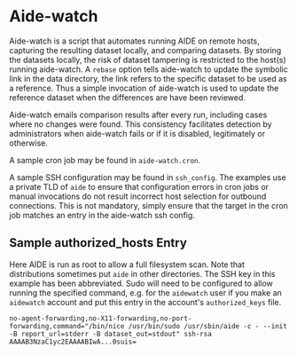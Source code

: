 # Aide-watch

Aide-watch is a script that automates running AIDE on remote hosts, capturing the resulting dataset locally, and comparing datasets.
By storing the datasets locally, the risk of dataset tampering is restricted to the host(s) running aide-watch.  A `rebase` option
tells aide-watch to update the symbolic link in the data directory, the link refers to the specific dataset to be used as a reference.
Thus a simple invocation of aide-watch is used to update the reference dataset when the differences are have been reviewed.

Aide-watch emails comparison results after every run, including cases where no changes were found.  This consistency facilitates detection
by administrators when aide-watch fails or if it is disabled, legitimately or otherwise.

A sample cron job may be found in `aide-watch.cron`.

A sample SSH configuration may be found in `ssh_config`.  The examples use a private TLD of `aide` to ensure that configuration
errors in cron jobs or manual invocations do not result incorrect host selection for outbound connections.  This is not mandatory,
simply ensure that the target in the cron job matches an entry in the aide-watch ssh config.

## Sample authorized_hosts Entry

Here AIDE is run as root to allow a full filesystem scan.  Note that distributions sometimes put `aide` in other directories.
The SSH key in this example has been abbreviated.  Sudo will need to be configured to allow running the specified command,
e.g. for the `aidewatch` user if you make an `aidewatch` account and put this entry in the account's `authorized_keys` file.

`no-agent-forwarding,no-X11-forwarding,no-port-forwarding,command="/bin/nice /usr/bin/sudo /usr/sbin/aide -c - --init -B report_url=stderr -B dataset_out=stdout" ssh-rsa AAAAB3NzaC1yc2EAAAABIwA...0suis=`
